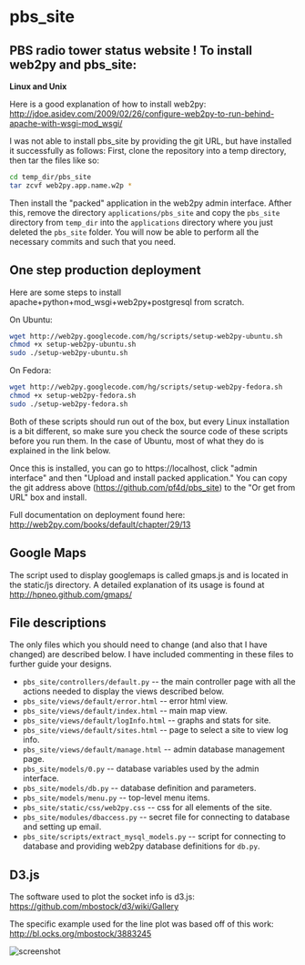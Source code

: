 pbs_site
========

PBS radio tower status website
!
To install web2py and pbs_site:
-------------------------------
**Linux and Unix**

Here is a good explanation of how to install web2py:
http://jdoe.asidev.com/2009/02/26/configure-web2py-to-run-behind-apache-with-wsgi-mod_wsgi/


I was not able to install pbs_site by providing the git URL, but have installed it successfully as follows:  First, clone the repository into a temp directory, then tar the files like so:
```bash
cd temp_dir/pbs_site
tar zcvf web2py.app.name.w2p *
```
Then install the "packed" application in the web2py admin interface.  Afther this, remove the directory ```applications/pbs_site``` and copy the ```pbs_site``` directory from ```temp_dir``` into the ```applications``` directory where you just deleted the ```pbs_site``` folder.  You will now be able to perform all the necessary commits and such that you need.


One step production deployment
------------------------------
Here are some steps to install apache+python+mod_wsgi+web2py+postgresql from scratch.

On Ubuntu:
```bash
wget http://web2py.googlecode.com/hg/scripts/setup-web2py-ubuntu.sh 
chmod +x setup-web2py-ubuntu.sh
sudo ./setup-web2py-ubuntu.sh
```

On Fedora:
```bash
wget http://web2py.googlecode.com/hg/scripts/setup-web2py-fedora.sh
chmod +x setup-web2py-fedora.sh
sudo ./setup-web2py-fedora.sh
```

Both of these scripts should run out of the box, but every Linux installation is a bit different, so make sure you check the source code of these scripts before you run them. In the case of Ubuntu, most of what they do is explained in the link below.

Once this is installed, you can go to https://localhost, click "admin interface" and then "Upload and install packed application."  You can copy the git address above (https://github.com/pf4d/pbs_site) to the "Or get from URL" box and install.

Full documentation on deployment found here:
http://web2py.com/books/default/chapter/29/13

Google Maps
-----------

The script used to display googlemaps is called gmaps.js and is located in the static/js directory.  A detailed explanation of its usage is found at http://hpneo.github.com/gmaps/

File descriptions
-----------------

The only files which you should need to change (and also that I have changed) are described below.  I have included commenting in these files to further guide your designs.


* ```pbs_site/controllers/default.py``` -- the main controller page with all the actions needed to display the views described below.
* ```pbs_site/views/default/error.html``` -- error html view.
* ```pbs_site/views/default/index.html``` -- main map view.
* ```pbs_site/views/default/logInfo.html``` -- graphs and stats for site.
* ```pbs_site/views/default/sites.html``` -- page to select a site to view log info.
* ```pbs_site/views/default/manage.html``` -- admin database management page.
* ```pbs_site/models/0.py``` -- database variables used by the admin interface.
* ```pbs_site/models/db.py``` -- database definition and parameters.
* ```pbs_site/models/menu.py``` -- top-level menu items.
* ```pbs_site/static/css/web2py.css``` -- css for all elements of the site.
* ```pbs_site/modules/dbaccess.py``` -- secret file for connecting to database and setting up email.
* ```pbs_site/scripts/extract_mysql_models.py``` -- script for connecting to database and providing web2py database definitions for ```db.py```.

D3.js
-----
The software used to plot the socket info is d3.js: 
https://github.com/mbostock/d3/wiki/Gallery

The specific example used for the line plot was based off of this work:
http://bl.ocks.org/mbostock/3883245

![screenshot](https://raw.github.com/pf4d/pbs_site/master/doc/images/pbs_site.png)
